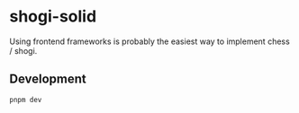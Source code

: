 # shogi-solid

Using frontend frameworks is probably the easiest way to implement chess / shogi. 

## Development

```
pnpm dev
```